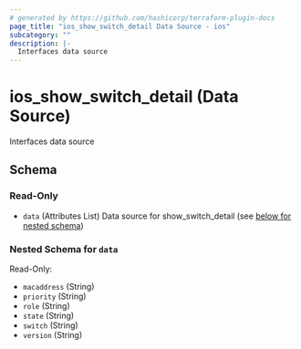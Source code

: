 ```yaml
---
# generated by https://github.com/hashicorp/terraform-plugin-docs
page_title: "ios_show_switch_detail Data Source - ios"
subcategory: ""
description: |-
  Interfaces data source
---
```


# ios_show_switch_detail (Data Source)

Interfaces data source



<!-- schema generated by tfplugindocs -->
## Schema

### Read-Only

- `data` (Attributes List) Data source for show_switch_detail (see [below for nested schema](#nestedatt--data))

<a id="nestedatt--data"></a>
### Nested Schema for `data`

Read-Only:

- `macaddress` (String)
- `priority` (String)
- `role` (String)
- `state` (String)
- `switch` (String)
- `version` (String)
